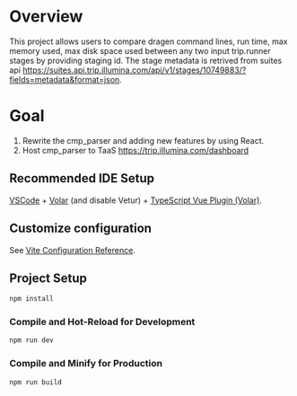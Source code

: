 # Overview
This project allows users to compare dragen command lines, run time, max memory used, max disk space used between any two input trip.runner stages by providing staging id. The stage metadata is retrived from suites api <https://suites.api.trip.illumina.com/api/v1/stages/10749883/?fields=metadata&format=json>.

# Goal
1. Rewrite the cmp_parser and adding new features by using React.
2. Host cmp_parser to TaaS <https://trip.illumina.com/dashboard>

## Recommended IDE Setup

[VSCode](https://code.visualstudio.com/) + [Volar](https://marketplace.visualstudio.com/items?itemName=Vue.volar) (and disable Vetur) + [TypeScript Vue Plugin (Volar)](https://marketplace.visualstudio.com/items?itemName=Vue.vscode-typescript-vue-plugin).

## Customize configuration

See [Vite Configuration Reference](https://vitejs.dev/config/).

## Project Setup

```sh
npm install
```

### Compile and Hot-Reload for Development

```sh
npm run dev
```

### Compile and Minify for Production

```sh
npm run build
```
